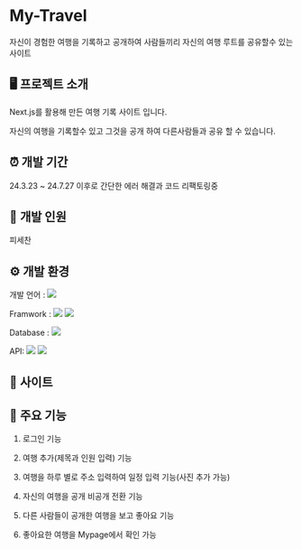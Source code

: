 # My-Travel

자신이 경험한 여행을 기록하고 공개하여 사람들끼리 자신의 여행 루트를 공유할수 있는 사이트

## 🖥️ 프로젝트 소개

Next.js를 활용해 만든 여행 기록 사이트 입니다.

자신의 여행을 기록할수 있고 그것을 공개 하여 다른사람들과 공유 할 수 있습니다.

## ⏰ 개발 기간

24.3.23 ~ 24.7.27 이후로 간단한 에러 해결과 코드 리팩토링중

## 🧑 개발 인원

피세찬

## ⚙️ 개발 환경

개발 언어 :
<img src="https://img.shields.io/badge/Javascript-F7DF1E?
          style=flat&logo=javascript&logoColor=white"/>

Framwork :
<img src="https://img.shields.io/badge/Next.js-000000?
          style=flat&logo=nextdotjs&logoColor=white"/>
<img src="https://img.shields.io/badge/React-61DAFB?
          style=flat&logo=react&logoColor=white"/>

Database :
<img src="https://img.shields.io/badge/MongoDB-47A248?
          style=flat&logo=mongodb&logoColor=white"/>

API:
<img src="https://img.shields.io/badge/Firebase-DD2C00?
          style=flat&logo=firebase&logoColor=white"/>
<img src="https://img.shields.io/badge/Google Maps-4285F4?
          style=flat&logo=googlemaps&logoColor=white"/>

## 🔗 사이트

## 📌 주요 기능

1. 로그인 기능

2. 여행 추가(제목과 인원 입력) 기능

3. 여행을 하루 별로 주소 입력하여 일정 입력 기능(사진 추가 가능)

4. 자신의 여행을 공개 비공개 전환 기능

5. 다른 사람들이 공개한 여행을 보고 좋아요 기능

6. 좋아요한 여행을 Mypage에서 확인 가능
